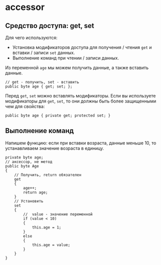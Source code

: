 # accessor
## Средство доступа: get, set

Для чего используются:
* Установка модификаторов доступа для получения / чтения `get` и вставки / записи `set` данных.
* Выполнение команд при чтении / записи данных.

Из переменной `age` мы можем получить данные, а также вставить данные. 

    // get - получить, set - вставить
    public byte age { get; set; };

Перед `get`, `set` можно вставлять модификаторы. Если вы используете модификаторы для `get`, `set`, то они должны быть более защищенными чем для свойства:

    public byte age { private get; protected set; }

## Выполнение команд
Напишем функцию: если при вставки возраста, данные меньше 10, то устанавливаем значение возраста в единицу.

    private byte age;
    // аксессор, не метод
    public byte Age
    {
        // Получить, return обязателен
        get
        {
            age++;
            return age;
        }
        // Установить
        set
        {
            //  value - значение переменной
            if (value < 10)
            {
                this.age = 1;
            }
            else
            {
                this.age = value;
            }
        }
    }